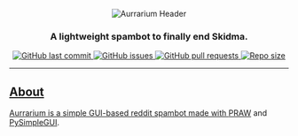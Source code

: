<!---[aurrarium_header](https://user-images.githubusercontent.com/69189354/114640950-b873ed80-9d03-11eb-97a7-f935079c8def.png)--->
<p align="center">

  <img src="https://user-images.githubusercontent.com/69189354/114640950-b873ed80-9d03-11eb-97a7-f935079c8def.png" alt="Aurrarium Header">

</p>

<h3 align="center"><b>A lightweight spambot to finally end Skidma.</b></h3>

<p align="center">
    <a href="https://github.com/Errorcrafter/Aurrarium/commits/master">
    <img src="https://img.shields.io/github/last-commit/Errorcrafter/Aurrarium.svg?style=flat-square&logo=github&logoColor=white"
         alt="GitHub last commit">
    <a href="https://github.com/Errorcrafter/Aurrarium/issues">
    <img src="https://img.shields.io/github/issues-raw/Errorcrafter/Aurrarium.svg?style=flat-square&logo=github&logoColor=white"
         alt="GitHub issues">
    <a href="https://github.com/Errorcrafter/Aurrarium/pulls">
    <img src="https://img.shields.io/github/issues-pr-raw/Errorcrafter/Aurrarium.svg?style=flat-square&logo=github&logoColor=white"
         alt="GitHub pull requests">
    <a href="https://github.com/Errorcrafter/Aurrarium/">
    <img src="https://img.shields.io/github/repo-size/Errorcrafter/Aurrarium"
         alt="Repo size">
</p> 


---


## About
Aurrarium is a simple GUI-based reddit spambot made with [PRAW](https://praw.readthedocs.io/en/latest/index.html) and [PySimpleGUI](https://pysimplegui.readthedocs.io/en/latest/).